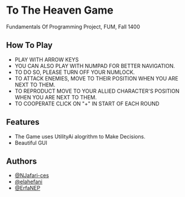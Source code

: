 
# To The Heaven Game
Fundamentals Of Programming Project, FUM, Fall 1400





## How To Play

- PLAY WITH ARROW KEYS
- YOU CAN ALSO PLAY WITH NUMPAD FOR BETTER NAVIGATION.
- TO DO SO, PLEASE TURN OFF YOUR NUMLOCK.
- TO ATTACK ENEMIES, MOVE TO THEIR POSITION WHEN YOU ARE NEXT TO THEM.
- TO REPRODUCT MOVE TO YOUR ALLIED CHARACTER'S POSITION WHEN YOU ARE NEXT TO THEM.
- TO COOPERATE CLICK ON "+" IN START OF EACH ROUND


## Features

- The Game uses UtilityAi alogrithm to Make Decisions.
- Beautiful GUI


## Authors

- [@NJafari-ces](https://codeberg.org/NJafari-ces)
- [@elahefani](https://codeberg.org/elahefani)
- [@ErfaNEP](https://codeberg.org/ErfaNEP)

